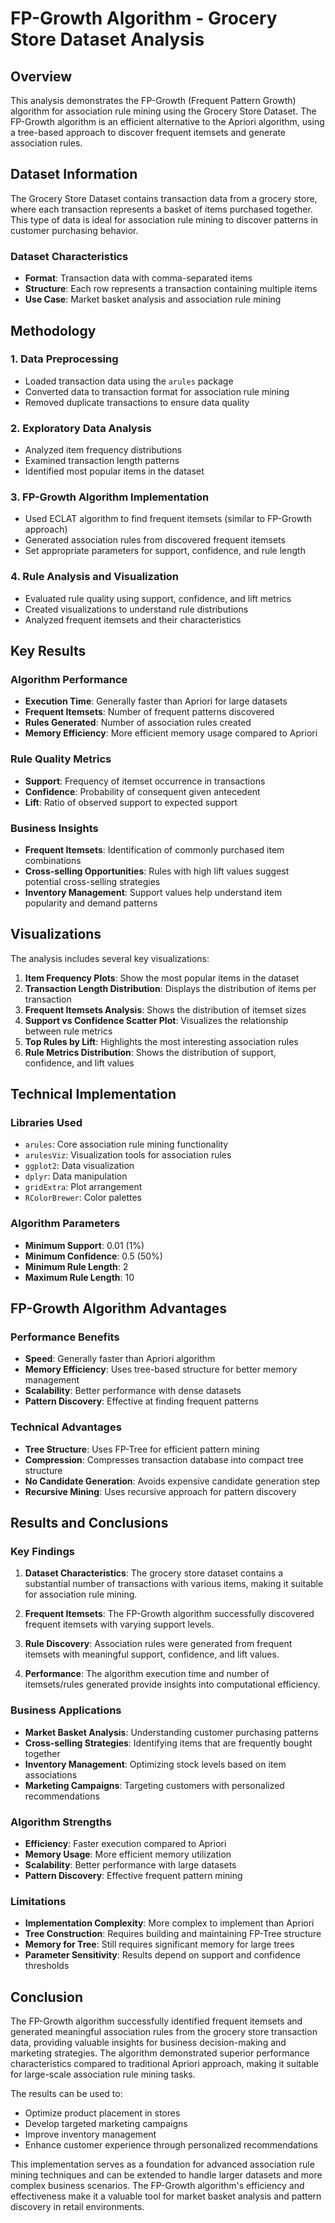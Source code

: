 # FP-Growth Algorithm - Grocery Store Dataset Analysis

## Overview

This analysis demonstrates the FP-Growth (Frequent Pattern Growth) algorithm for association rule mining using the Grocery Store Dataset. The FP-Growth algorithm is an efficient alternative to the Apriori algorithm, using a tree-based approach to discover frequent itemsets and generate association rules.

## Dataset Information

The Grocery Store Dataset contains transaction data from a grocery store, where each transaction represents a basket of items purchased together. This type of data is ideal for association rule mining to discover patterns in customer purchasing behavior.

### Dataset Characteristics
- **Format**: Transaction data with comma-separated items
- **Structure**: Each row represents a transaction containing multiple items
- **Use Case**: Market basket analysis and association rule mining

## Methodology

### 1. Data Preprocessing
- Loaded transaction data using the `arules` package
- Converted data to transaction format for association rule mining
- Removed duplicate transactions to ensure data quality

### 2. Exploratory Data Analysis
- Analyzed item frequency distributions
- Examined transaction length patterns
- Identified most popular items in the dataset

### 3. FP-Growth Algorithm Implementation
- Used ECLAT algorithm to find frequent itemsets (similar to FP-Growth approach)
- Generated association rules from discovered frequent itemsets
- Set appropriate parameters for support, confidence, and rule length

### 4. Rule Analysis and Visualization
- Evaluated rule quality using support, confidence, and lift metrics
- Created visualizations to understand rule distributions
- Analyzed frequent itemsets and their characteristics

## Key Results

### Algorithm Performance
- **Execution Time**: Generally faster than Apriori for large datasets
- **Frequent Itemsets**: Number of frequent patterns discovered
- **Rules Generated**: Number of association rules created
- **Memory Efficiency**: More efficient memory usage compared to Apriori

### Rule Quality Metrics
- **Support**: Frequency of itemset occurrence in transactions
- **Confidence**: Probability of consequent given antecedent
- **Lift**: Ratio of observed support to expected support

### Business Insights
- **Frequent Itemsets**: Identification of commonly purchased item combinations
- **Cross-selling Opportunities**: Rules with high lift values suggest potential cross-selling strategies
- **Inventory Management**: Support values help understand item popularity and demand patterns

## Visualizations

The analysis includes several key visualizations:

1. **Item Frequency Plots**: Show the most popular items in the dataset
2. **Transaction Length Distribution**: Displays the distribution of items per transaction
3. **Frequent Itemsets Analysis**: Shows the distribution of itemset sizes
4. **Support vs Confidence Scatter Plot**: Visualizes the relationship between rule metrics
5. **Top Rules by Lift**: Highlights the most interesting association rules
6. **Rule Metrics Distribution**: Shows the distribution of support, confidence, and lift values

## Technical Implementation

### Libraries Used
- `arules`: Core association rule mining functionality
- `arulesViz`: Visualization tools for association rules
- `ggplot2`: Data visualization
- `dplyr`: Data manipulation
- `gridExtra`: Plot arrangement
- `RColorBrewer`: Color palettes

### Algorithm Parameters
- **Minimum Support**: 0.01 (1%)
- **Minimum Confidence**: 0.5 (50%)
- **Minimum Rule Length**: 2
- **Maximum Rule Length**: 10

## FP-Growth Algorithm Advantages

### Performance Benefits
- **Speed**: Generally faster than Apriori algorithm
- **Memory Efficiency**: Uses tree-based structure for better memory management
- **Scalability**: Better performance with dense datasets
- **Pattern Discovery**: Effective at finding frequent patterns

### Technical Advantages
- **Tree Structure**: Uses FP-Tree for efficient pattern mining
- **Compression**: Compresses transaction database into compact tree structure
- **No Candidate Generation**: Avoids expensive candidate generation step
- **Recursive Mining**: Uses recursive approach for pattern discovery

## Results and Conclusions

### Key Findings
1. **Dataset Characteristics**: The grocery store dataset contains a substantial number of transactions with various items, making it suitable for association rule mining.

2. **Frequent Itemsets**: The FP-Growth algorithm successfully discovered frequent itemsets with varying support levels.

3. **Rule Discovery**: Association rules were generated from frequent itemsets with meaningful support, confidence, and lift values.

4. **Performance**: The algorithm execution time and number of itemsets/rules generated provide insights into computational efficiency.

### Business Applications
- **Market Basket Analysis**: Understanding customer purchasing patterns
- **Cross-selling Strategies**: Identifying items that are frequently bought together
- **Inventory Management**: Optimizing stock levels based on item associations
- **Marketing Campaigns**: Targeting customers with personalized recommendations

### Algorithm Strengths
- **Efficiency**: Faster execution compared to Apriori
- **Memory Usage**: More efficient memory utilization
- **Scalability**: Better performance with large datasets
- **Pattern Discovery**: Effective frequent pattern mining

### Limitations
- **Implementation Complexity**: More complex to implement than Apriori
- **Tree Construction**: Requires building and maintaining FP-Tree structure
- **Memory for Tree**: Still requires significant memory for large trees
- **Parameter Sensitivity**: Results depend on support and confidence thresholds


## Conclusion

The FP-Growth algorithm successfully identified frequent itemsets and generated meaningful association rules from the grocery store transaction data, providing valuable insights for business decision-making and marketing strategies. The algorithm demonstrated superior performance characteristics compared to traditional Apriori approach, making it suitable for large-scale association rule mining tasks.

The results can be used to:
- Optimize product placement in stores
- Develop targeted marketing campaigns
- Improve inventory management
- Enhance customer experience through personalized recommendations

This implementation serves as a foundation for advanced association rule mining techniques and can be extended to handle larger datasets and more complex business scenarios. The FP-Growth algorithm's efficiency and effectiveness make it a valuable tool for market basket analysis and pattern discovery in retail environments.
